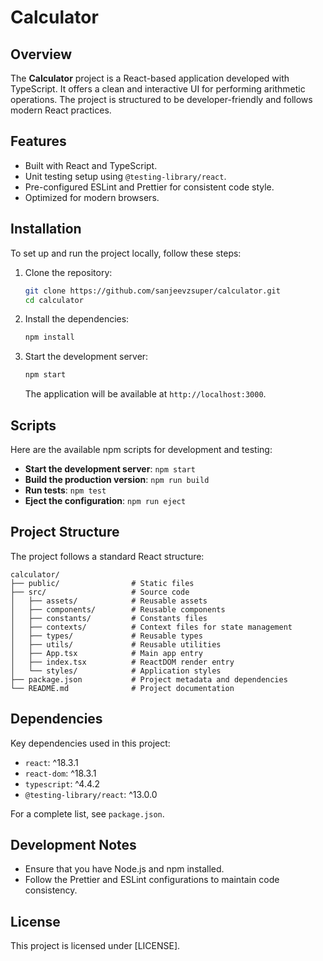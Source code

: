 # Calculator

## Overview

The **Calculator** project is a React-based application developed with TypeScript. It offers a clean and interactive UI for performing arithmetic operations. The project is structured to be developer-friendly and follows modern React practices.

## Features

- Built with React and TypeScript.
- Unit testing setup using `@testing-library/react`.
- Pre-configured ESLint and Prettier for consistent code style.
- Optimized for modern browsers.

## Installation

To set up and run the project locally, follow these steps:

1. Clone the repository:

   ```bash
   git clone https://github.com/sanjeevzsuper/calculator.git
   cd calculator
   ```

2. Install the dependencies:

   ```bash
   npm install
   ```

3. Start the development server:

   ```bash
   npm start
   ```

   The application will be available at `http://localhost:3000`.

## Scripts

Here are the available npm scripts for development and testing:

- **Start the development server**: `npm start`
- **Build the production version**: `npm run build`
- **Run tests**: `npm test`
- **Eject the configuration**: `npm run eject`

## Project Structure

The project follows a standard React structure:

```
calculator/
├── public/                # Static files
├── src/                   # Source code
│   ├── assets/            # Reusable assets
│   ├── components/        # Reusable components
│   ├── constants/         # Constants files
│   ├── contexts/          # Context files for state management
│   ├── types/             # Reusable types
│   ├── utils/             # Reusable utilities
│   ├── App.tsx            # Main app entry
│   ├── index.tsx          # ReactDOM render entry
│   └── styles/            # Application styles
├── package.json           # Project metadata and dependencies
└── README.md              # Project documentation
```

## Dependencies

Key dependencies used in this project:

- `react`: ^18.3.1
- `react-dom`: ^18.3.1
- `typescript`: ^4.4.2
- `@testing-library/react`: ^13.0.0

For a complete list, see `package.json`.

## Development Notes

- Ensure that you have Node.js and npm installed.
- Follow the Prettier and ESLint configurations to maintain code consistency.

## License

This project is licensed under [LICENSE].
